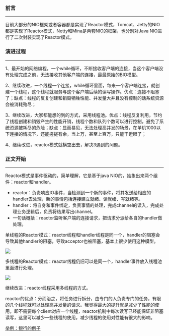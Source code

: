 ### 前言

------

目前大部分的NIO框架或者容器都是实现了Reactor模式，Tomcat、Jetty的NIO都是实现了Reactor模式，Netty和Mina是两套NIO的框架，也分别对Java NIO进行了二次封装实现了Reactor模式。

### 演进过程

------

1、最开始的网络编程，一个while循环，不断接收客户端的连接，当这个客户端没有处理完成之前，无法接收其他客户端的连接，最最原始的BIO模型。

2、继续改进，一个线程一个连接，while循环里面，每来一个客户端连接，就创建一个线程，这个线程就服务与这个客户端后续的读写操作。优点：连接不阻塞了；缺点：线程的反复创建和销毁牺牲性能、并发量大并且没有控制的话系统资源会被消耗殆尽；

3、继续改进，大家都能想的到的方式，采用线程池。优点：线程反复利用，节约了线程创建和销毁产生的性能开销，线程个数和队列个数可以进行控制，避免了系统资源被耗尽的危险；缺点：显而易见，无法处理高并发的场景，在单机1000以下连接的情况下，还能搓搓有余，当上万，甚至上百万，只能干瞪眼了；

4、继续改进，reactor模式就横空出去，解决3遇到的问题。

### 正文开始

------

Reactor模式是事件驱动的，简单理解，它是基于java NIO的，抽象出来两个组件：reactor和handler。

- reactor：负责响应IO事件，当检测到一个新的事件，将其发送给相应的handler去处理，新的事情包括连接建立就绪、读就绪、写就绪等。
- handler：将自身和事件绑定，负责事情的处理，完成channel的读入，完成处理业务逻辑后，负责将结果写出channel。
- 一句话概括：reactor监听客户端的连接请求，把请求分派给各自的handler做处理。

单线程的Reactor模式：reactor线程和handler线程是同一个，handler的阻塞会导致其他handler的阻塞，导致acceptor也被阻塞，基本上很少使用这种模型。

![](https://tva1.sinaimg.cn/large/006y8mN6ly1g8250ktth0j30fe07fdg6.jpg)

多线程的Reactor模式：reactor线程仍旧可以是同一个，handler事件放入线程池里面进行处理。

![](https://tva1.sinaimg.cn/large/006y8mN6ly1g8251p2j6nj30fe09kwey.jpg)

继续改进：reactor线程采用多线程的方式。

reactor的优点：分而治之，将任务进行拆分，由专门的人负责专门的任务，有限的几个线程就可以处理高并发量的请求。我觉得最大的提升就是减少了性能的使用，即不需要每个client对应一个线程，reactor机制中每次读写已经能保证非阻塞读写，这里可以减少一些线程的使用，减少线程的使用对性能有很大的影响。

[举例：银行的例子](https://mp.weixin.qq.com/s/dFumpp1wBO1NWes3AxVBRw)


